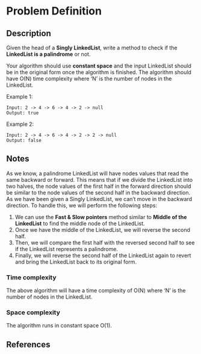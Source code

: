 # Problem Definition

## Description

Given the head of a **Singly LinkedList**, write a method to check if the **LinkedList is a palindrome** or not.

Your algorithm should use **constant space** and the input LinkedList should be in the original form once the algorithm is finished. The algorithm should have O(N) time complexity where ‘N’ is the number of nodes in the LinkedList.

Example 1:

```text
Input: 2 -> 4 -> 6 -> 4 -> 2 -> null
Output: true
```

Example 2:

```text
Input: 2 -> 4 -> 6 -> 4 -> 2 -> 2 -> null
Output: false
```

## Notes

As we know, a palindrome LinkedList will have nodes values that read the same backward or forward. This means that if we divide the LinkedList into two halves, the node values of the first half in the forward direction should be similar to the node values of the second half in the backward direction. As we have been given a Singly LinkedList, we can’t move in the backward direction. To handle this, we will perform the following steps:

1. We can use the **Fast & Slow pointers** method similar to **Middle of the LinkedList** to find the middle node of the LinkedList.
2. Once we have the middle of the LinkedList, we will reverse the second half.
3. Then, we will compare the first half with the reversed second half to see if the LinkedList represents a palindrome.
4. Finally, we will reverse the second half of the LinkedList again to revert and bring the LinkedList back to its original form.

### Time complexity

The above algorithm will have a time complexity of O(N) where ‘N’ is the number of nodes in the LinkedList.

### Space complexity

The algorithm runs in constant space O(1).

## References
